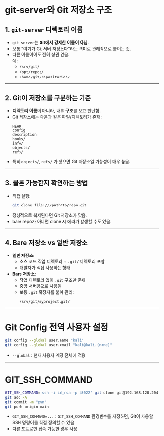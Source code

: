 # git-server와 Git 저장소 구조

## 1. `git-server` 디렉토리 이름
- `git-server`는 **Git에서 강제한 이름이 아님**.
- 보통 "여기가 Git 서버 저장소다"라는 의미로 관례적으로 붙이는 것.
- 다른 이름이어도 전혀 상관 없음.  
  예:  
  - `/srv/git/`  
  - `/opt/repos/`  
  - `/home/git/repositories/`

---

## 2. Git이 저장소를 구분하는 기준
- **디렉토리 이름**이 아니라, 내부 **구조**를 보고 판단함.
- Git 저장소에는 다음과 같은 파일/디렉토리가 존재:
  ```
  HEAD
  config
  description
  hooks/
  info/
  objects/
  refs/
  ```
- 특히 `objects/`, `refs/` 가 있으면 Git 저장소일 가능성이 매우 높음.

---

## 3. 클론 가능한지 확인하는 방법
- 직접 실행:
  ```bash
  git clone file:///path/to/repo.git
  ```
- 정상적으로 복제된다면 Git 저장소가 맞음.
- bare repo가 아니면 clone 시 에러가 발생할 수도 있음.

---

## 4. Bare 저장소 vs 일반 저장소
- **일반 저장소**:  
  - 소스 코드 작업 디렉토리 + `.git/` 디렉토리 포함
  - 개발자가 직접 사용하는 형태
- **Bare 저장소**:  
  - 작업 디렉토리 없이 `.git` 구조만 존재
  - 중앙 서버용으로 사용됨
  - 보통 `.git` 확장자를 붙여 관리:
    ```
    /srv/git/myproject.git/
    ```

---
# Git Config 전역 사용자 설정
```bash
git config --global user.name "kali"
git config --global user.email "kali@kali.(none)"
```
- `--global` : 현재 사용자 계정 전체에 적용
---
# GIT_SSH_COMMAND
```bash
GIT_SSH_COMMAND='ssh -i id_rsa -p 43022' git clone git@192.168.120.204:/git-server
git add -A
git commit -m "pwn"
git push origin main
```
- `GIT_SSH_COMMAND=...` : `GIT_SSH_COMMAND` 환경변수를 지정하면, Git이 사용할 SSH 명령어를 직접 정의할 수 있음
- 다른 포트로만 접속 가능한 경우 사용
